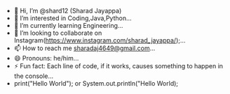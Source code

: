 - 👋 Hi, I’m @shard12 (Sharad Jayappa)
- 👀 I’m interested in Coding,Java,Python...
- 🌱 I’m currently learning Engineering...
- 💞️ I’m looking to collaborate on Instagram(https://www.instagram.com/sharad_jayappa/);...
- 📫 How to reach me sharadaj4649@gmail.com...
- 😄 Pronouns: he/him...
- ⚡ Fun fact: Each line of code, if it works, causes something to happen in the console...
- print("Hello World"); or System.out.println("Hello World);
 
<!---
shard12/shard12 is a ✨ special ✨ repository because its `README.md` (this file) appears on your GitHub profile.
You can click the Preview link to take a look at your changes.
--->
